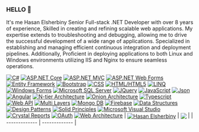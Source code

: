 ### HELLO 👋
It's me Hasan Elsherbiny Senior Full-stack .NET Developer with over 8 years of experience, Skilled in creating and refining scalable web applications. My expertise extends to troubleshooting and debugging, allowing me to drive the successful development of a wide range of applications. Specialized in establishing and managing efficient continuous integration and deployment pipelines. Additionally, Proficient in deploying applications to both Linux and Windows environments utilizing IIS and Nginx to ensure seamless operations.
  
  
[![C#](https://img.shields.io/badge/C%23-v9.0-blue?style=plastic&logo=csharp&logoColor=white)](https://docs.microsoft.com/en-us/dotnet/csharp/) [![ASP.NET Core](https://img.shields.io/badge/ASP.NET%20Core-v7-blue?style=plastic&logo=dotnet&logoColor=white)](https://docs.microsoft.com/en-us/aspnet/core) [![ASP.NET MVC](https://img.shields.io/badge/ASP.NET%20MVC-v5-blue?style=plastic&logo=dotnet&logoColor=white)](https://dotnet.microsoft.com/apps/aspnet/mvc) [![ASP.NET Web Forms](https://img.shields.io/badge/ASP.NET%20Web%20Forms-v4.8-blue?style=plastic&logo=dotnet&logoColor=white)](https://dotnet.microsoft.com/apps/aspnet/web-forms) [![Entity Framework](https://img.shields.io/badge/Entity%20Framework-v6-blue?style=plastic&logo=dotnet&logoColor=white)](https://docs.microsoft.com/en-us/ef/) [![Bootstrap](https://img.shields.io/badge/Bootstrap-v4-blue?style=plastic&logo=bootstrap&logoColor=white)](https://getbootstrap.com/) [![CSS](https://img.shields.io/badge/CSS-3-blue?style=plastic&logo=css3&logoColor=white)](https://developer.mozilla.org/en-US/docs/Web/CSS) [![HTML/HTML5](https://img.shields.io/badge/HTML-5-orange?style=plastic&logo=html5&logoColor=white)](https://developer.mozilla.org/en-US/docs/Web/HTML) [![LINQ](https://img.shields.io/badge/LINQ-green?style=plastic&logo=linq&logoColor=white)](https://docs.microsoft.com/en-us/dotnet/csharp/programming-guide/concepts/linq/) [![Windows Forms](https://img.shields.io/badge/Windows%20Forms-v4.8-blue?style=plastic&logo=dotnet&logoColor=white)](https://docs.microsoft.com/en-us/dotnet/desktop/winforms/) [![Microsoft SQL Server](https://img.shields.io/badge/Microsoft%20SQL%20Server-2019-blue?style=plastic&logo=microsoftsqlserver&logoColor=white)](https://www.microsoft.com/en-us/sql-server/) [![JQuery](https://img.shields.io/badge/JQuery-v3-blue?style=plastic&logo=jquery&logoColor=white)](https://jquery.com/) [![JavaScript](https://img.shields.io/badge/JavaScript-ES6-yellow?style=plastic&logo=javascript&logoColor=white)](https://developer.mozilla.org/en-US/docs/Web/JavaScript) [![Json](https://img.shields.io/badge/Json-cyan?style=plastic&logo=json&logoColor=white)](https://www.json.org/json-en.html) [![Angular](https://img.shields.io/badge/Angular-v16-red?style=plastic&logo=angular&logoColor=white)](https://angular.io/) [![N-tier Architecture](https://img.shields.io/badge/N--tier%20Architecture-red?style=plastic&logo=architecture&logoColor=white)](https://en.wikipedia.org/wiki/Multitier_architecture) [![Onion Architecture](https://img.shields.io/badge/Onion%20Architecture-yello?style=plastic&logo=architecture&logoColor=white)](https://jeffreypalermo.com/2008/07/the-onion-architecture-part-1/) [![Typescript](https://img.shields.io/badge/Typescript-v4.0-blue?style=plastic&logo=typescript&logoColor=white)](https://www.typescriptlang.org/) [![Web API](https://img.shields.io/badge/Web%20API-green?style=plastic&logo=api&logoColor=white)](https://docs.microsoft.com/en-us/aspnet/core/web-api/) [![Multi Layers](https://img.shields.io/badge/Multi%20Layers-violet?style=plastic&logo=architecture&logoColor=white)](https://en.wikipedia.org/wiki/Multilayered_architecture) [![Mongo DB](https://img.shields.io/badge/Mongo%20DB-v4-green?style=plastic&logo=mongodb&logoColor=white)](https://www.mongodb.com/) [![Firebase](https://img.shields.io/badge/Firebase-red?style=plastic&logo=firebase&logoColor=white)](https://firebase.google.com/) [![Data Structures](https://img.shields.io/badge/Data%20Structures-green?style=plastic&logo=datastructures&logoColor=white)](https://en.wikipedia.org/wiki/Data_structure) [![Design Patterns](https://img.shields.io/badge/Design%20Patterns-greencyan?style=plastic&logo=designpatterns&logoColor=white)](https://en.wikipedia.org/wiki/Software_design_pattern) [![Solid Principles](https://img.shields.io/badge/Solid%20Principles-violet?style=plastic&logo=solid&logoColor=white)](https://en.wikipedia.org/wiki/SOLID) [![Microsoft Visual Studio](https://img.shields.io/badge/Microsoft%20Visual%20Studio-2019-blue?style=plastic&logo=visualstudio&logoColor=white)](https://visualstudio.microsoft.com/) [![Crystal Reports](https://img.shields.io/badge/Crystal%20Reports-blue?style=plastic&logo=crystalreports&logoColor=white)](https://www.crystalreports.com/) [![OAuth](https://img.shields.io/badge/OAuth-bluegreen?style=plastic&logo=oauth&logoColor=white)](https://oauth.net/) [![Web Architecture](https://img.shields.io/badge/Web%20Architecture-blue?style=plastic&logo=architecture&logoColor=white)](https://en.wikipedia.org/wiki/Web_architecture)
| <a href="https://hassanelsherbiny.github.io/" target="_blank"><img align="center" src="https://github-readme-stats.vercel.app/api?username=hassanelsherbiny&show_icons=true&include_all_commits=true&theme=buefy&hide_border=true" custom_title="Total Contributions" alt="Hasan Elsherbiny" /></a> | <a href="https://hassanelsherbiny.github.io/" target="_blank"><img align="center" src="https://github-readme-stats.vercel.app/api/top-langs/?username=hassanelsherbiny&layout=compact&theme=buefy&hide_border=true" /></a> |
| ------------- | ------------- |
